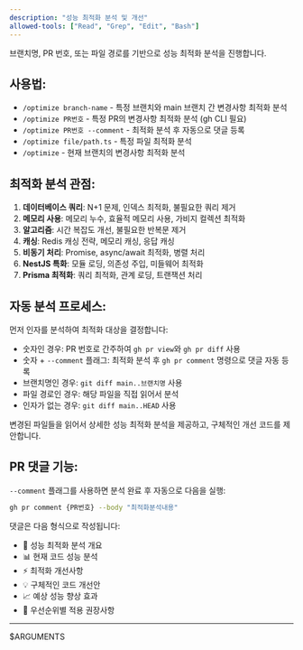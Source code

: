 ```yaml
---
description: "성능 최적화 분석 및 개선"
allowed-tools: ["Read", "Grep", "Edit", "Bash"]
---
```


브랜치명, PR 번호, 또는 파일 경로를 기반으로 성능 최적화 분석을 진행합니다.

## 사용법:
- `/optimize branch-name` - 특정 브랜치와 main 브랜치 간 변경사항 최적화 분석
- `/optimize PR번호` - 특정 PR의 변경사항 최적화 분석 (gh CLI 필요)
- `/optimize PR번호 --comment` - 최적화 분석 후 자동으로 댓글 등록
- `/optimize file/path.ts` - 특정 파일 최적화 분석
- `/optimize` - 현재 브랜치의 변경사항 최적화 분석

## 최적화 분석 관점:

1. **데이터베이스 쿼리**: N+1 문제, 인덱스 최적화, 불필요한 쿼리 제거
2. **메모리 사용**: 메모리 누수, 효율적 메모리 사용, 가비지 컬렉션 최적화
3. **알고리즘**: 시간 복잡도 개선, 불필요한 반복문 제거
4. **캐싱**: Redis 캐싱 전략, 메모리 캐싱, 응답 캐싱
5. **비동기 처리**: Promise, async/await 최적화, 병렬 처리
6. **NestJS 특화**: 모듈 로딩, 의존성 주입, 미들웨어 최적화
7. **Prisma 최적화**: 쿼리 최적화, 관계 로딩, 트랜잭션 처리

## 자동 분석 프로세스:

먼저 인자를 분석하여 최적화 대상을 결정합니다:

- 숫자인 경우: PR 번호로 간주하여 `gh pr view`와 `gh pr diff` 사용
- 숫자 + `--comment` 플래그: 최적화 분석 후 `gh pr comment` 명령으로 댓글 자동 등록
- 브랜치명인 경우: `git diff main..브랜치명` 사용
- 파일 경로인 경우: 해당 파일을 직접 읽어서 분석
- 인자가 없는 경우: `git diff main..HEAD` 사용

변경된 파일들을 읽어서 상세한 성능 최적화 분석을 제공하고, 구체적인 개선 코드를 제안합니다.

## PR 댓글 기능:

`--comment` 플래그를 사용하면 분석 완료 후 자동으로 다음을 실행:
```bash
gh pr comment {PR번호} --body "최적화분석내용"
```

댓글은 다음 형식으로 작성됩니다:
- 🚀 성능 최적화 분석 개요
- 📊 현재 코드 성능 분석
- ⚡ 최적화 개선사항
- 💡 구체적인 코드 개선안
- 📈 예상 성능 향상 효과
- 🎯 우선순위별 적용 권장사항


---

$ARGUMENTS